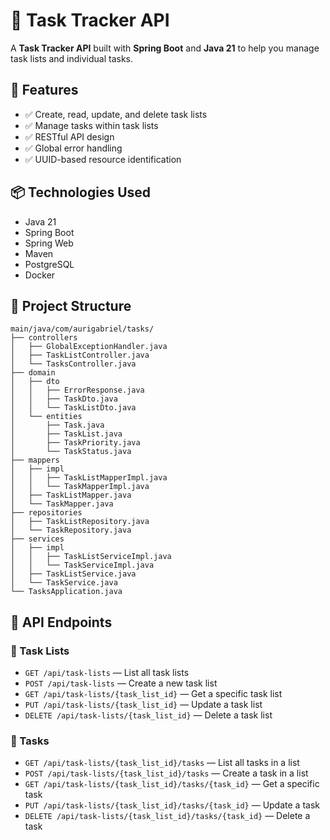 # 📝 Task Tracker API

A **Task Tracker API** built with **Spring Boot** and **Java 21** to help you manage task lists and individual tasks.

## 🚀 Features

- ✅ Create, read, update, and delete task lists
- ✅ Manage tasks within task lists
- ✅ RESTful API design
- ✅ Global error handling
- ✅ UUID-based resource identification

## 📦 Technologies Used

- Java 21
- Spring Boot
- Spring Web
- Maven
- PostgreSQL
- Docker

## 📁 Project Structure

```text
main/java/com/aurigabriel/tasks/
├── controllers
│   ├── GlobalExceptionHandler.java
│   ├── TaskListController.java
│   └── TasksController.java
├── domain
│   ├── dto
│   │   ├── ErrorResponse.java
│   │   ├── TaskDto.java
│   │   └── TaskListDto.java
│   └── entities
│       ├── Task.java
│       ├── TaskList.java
│       ├── TaskPriority.java
│       └── TaskStatus.java
├── mappers
│   ├── impl
│   │   ├── TaskListMapperImpl.java
│   │   └── TaskMapperImpl.java
│   ├── TaskListMapper.java
│   └── TaskMapper.java
├── repositories
│   ├── TaskListRepository.java
│   └── TaskRepository.java
├── services
│   ├── impl
│   │   ├── TaskListServiceImpl.java
│   │   └── TaskServiceImpl.java
│   ├── TaskListService.java
│   └── TaskService.java
└── TasksApplication.java

```

## 📌 API Endpoints

### 🔹 Task Lists

- `GET /api/task-lists` — List all task lists  
- `POST /api/task-lists` — Create a new task list  
- `GET /api/task-lists/{task_list_id}` — Get a specific task list  
- `PUT /api/task-lists/{task_list_id}` — Update a task list  
- `DELETE /api/task-lists/{task_list_id}` — Delete a task list  

### 🔸 Tasks

- `GET /api/task-lists/{task_list_id}/tasks` — List all tasks in a list  
- `POST /api/task-lists/{task_list_id}/tasks` — Create a task in a list  
- `GET /api/task-lists/{task_list_id}/tasks/{task_id}` — Get a specific task  
- `PUT /api/task-lists/{task_list_id}/tasks/{task_id}` — Update a task  
- `DELETE /api/task-lists/{task_list_id}/tasks/{task_id}` — Delete a task  
